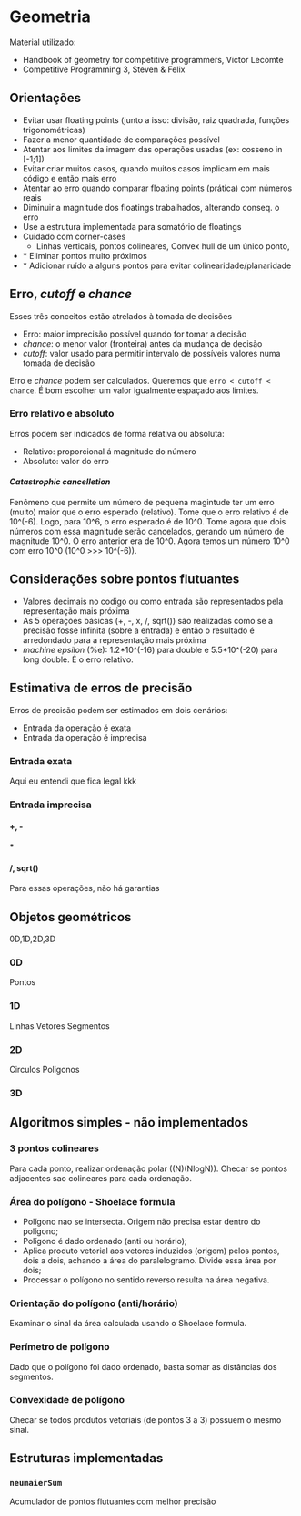 # Geometria
Material utilizado:
- Handbook of geometry for competitive programmers, Victor Lecomte
- Competitive Programming 3, Steven & Felix
## Orientações
- Evitar usar floating points (junto a isso: divisão, raiz quadrada, funções trigonométricas)
- Fazer a menor quantidade de comparações possível
- Atentar aos limites da imagem das operações usadas (ex: cosseno in [-1;1])
- Evitar criar muitos casos, quando muitos casos implicam em mais código e então mais erro
- Atentar ao erro quando comparar floating points (prática) com números reais
- Diminuir a magnitude dos floatings trabalhados, alterando conseq. o erro
- Use a estrutura implementada para somatório de floatings
- Cuidado com corner-cases
  - Linhas verticais, pontos colineares, Convex hull de um único ponto, 
- \* Eliminar pontos muito próximos
- \* Adicionar ruído a alguns pontos para evitar colinearidade/planaridade

## Erro, *cutoff* e *chance*
Esses três conceitos estão atrelados à tomada de decisões
- Erro: maior imprecisão possível quando for tomar a decisão
- *chance*: o menor valor (fronteira) antes da mudança de decisão
- *cutoff*: valor usado para permitir intervalo de possíveis valores numa tomada de decisão

Erro e *chance* podem ser calculados. Queremos que `erro < cutoff < chance`. É bom escolher um valor igualmente espaçado aos limites.

### Erro relativo e absoluto
Erros podem ser indicados de forma relativa ou absoluta:
- Relativo: proporcional á magnitude do número
- Absoluto: valor do erro

#### *Catastrophic cancelletion*
Fenômeno que permite um número de pequena magintude ter um erro (muito) maior que o erro esperado (relativo). Tome que o erro relativo é de 10^(-6). Logo, para 10^6, o erro esperado é de 10^0. Tome agora que dois números com essa magnitude serão cancelados, gerando um número de magnitude 10^0. O erro anterior era de 10^0. Agora temos um número 10^0 com erro 10^0 (10^0 >>> 10^(-6)).

## Considerações sobre pontos flutuantes
- Valores decimais no codigo ou como entrada são representados pela representação mais próxima
- As 5 operações básicas (+, -, x, /, sqrt()) são realizadas como se a precisão fosse infinita (sobre a entrada) e então o resultado é arredondado para a representação mais próxima
- *machine epsilon* (%e): 1.2\*10^(-16) para double e 5.5\*10^(-20) para long double. É o erro relativo.

## Estimativa de erros de precisão 
Erros de precisão podem ser estimados em dois cenários:
- Entrada da operação é exata
- Entrada da operação é imprecisa

### Entrada exata
Aqui eu entendi que fica legal kkk

### Entrada imprecisa
#### +, -

#### *
#### /, sqrt()
Para essas operações, não há garantias

## Objetos geométricos
0D,1D,2D,3D
### 0D
Pontos
### 1D
Linhas
Vetores
Segmentos
### 2D
Circulos
Poligonos
### 3D

## Algoritmos simples - não implementados
### 3 pontos colineares
Para cada ponto, realizar ordenação polar ((N)(NlogN)). Checar se pontos adjacentes sao colineares para cada ordenação.
### Área do polígono - Shoelace formula
- Polígono nao se intersecta. Origem não precisa estar dentro do polígono;
- Polígono é dado ordenado (anti ou horário);
- Aplica produto vetorial aos vetores induzidos (origem) pelos pontos, dois a dois, achando a área do paralelogramo. Divide essa área por dois;
- Processar o polígono no sentido reverso resulta na área negativa.
### Orientação do polígono (anti/horário)
Examinar o sinal da área calculada usando o Shoelace formula.
### Perímetro de polígono
Dado que o polígono foi dado ordenado, basta somar as distâncias dos segmentos.
### Convexidade de polígono
Checar se todos produtos vetoriais (de pontos 3 a 3) possuem o mesmo sinal.

## Estruturas implementadas
### `neumaierSum`
Acumulador de pontos flutuantes com melhor precisão
